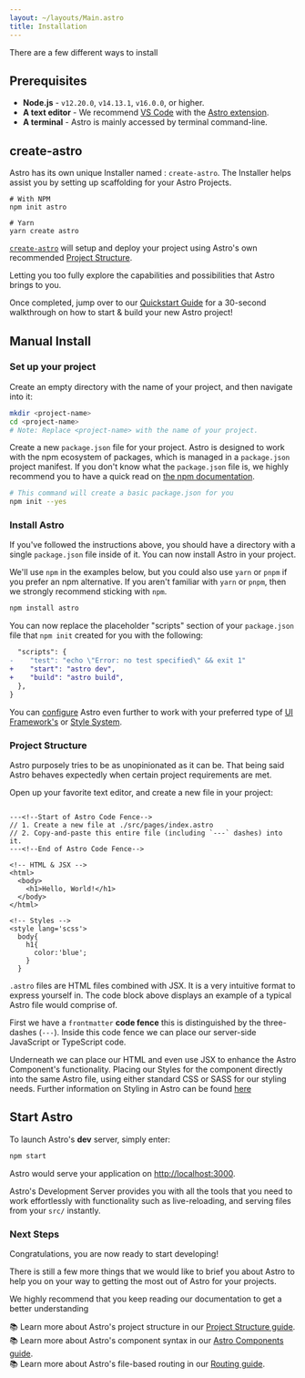 ```yaml
---
layout: ~/layouts/Main.astro
title: Installation
---
```


There are a few different ways to install

## Prerequisites

- **Node.js** - `v12.20.0`, `v14.13.1`, `v16.0.0`, or higher.
- **A text editor** - We recommend [VS Code](https://code.visualstudio.com/) with the [Astro extension](https://marketplace.visualstudio.com/items?itemName=astro-build.astro-vscode).
- **A terminal** - Astro is mainly accessed by terminal command-line.


## create-astro

Astro has its own unique Installer named : `create-astro`. The Installer helps assist you by setting up scaffolding for your Astro Projects. 
<!-- TODO: Link to the Project Starter Templates page once it is written up -->

```shell
# With NPM
npm init astro

# Yarn
yarn create astro
```

[`create-astro`](https://github.com/snowpackjs/astro/tree/main/packages/create-astro) will setup and deploy your project using Astro's own recommended [Project Structure](/core-concepts/project-structure). 

Letting you too fully explore the capabilities and possibilities that Astro brings to you.

Once completed, jump over to our [Quickstart Guide](/quick-start#start-your-project) for a 30-second walkthrough on how to start & build your new Astro project!

## Manual Install

### Set up your project

Create an empty directory with the name of your project, and then navigate into it:

```bash
mkdir <project-name>
cd <project-name>
# Note: Replace <project-name> with the name of your project.
```

Create a new `package.json` file for your project. Astro is designed to work with the npm ecosystem of packages, which is managed in a `package.json` project manifest. If you don't know what the `package.json` file is, we highly recommend you to have a quick read on [the npm documentation](https://docs.npmjs.com/creating-a-package-json-file).

```bash
# This command will create a basic package.json for you
npm init --yes
```

### Install Astro

If you've followed the instructions above, you should have a directory with a single `package.json` file inside of it. You can now install Astro in your project.

We'll use `npm` in the examples below, but you could also use `yarn` or `pnpm` if you prefer an npm alternative. If you aren't familiar with `yarn` or `pnpm`, then we strongly recommend sticking with `npm`.

```bash
npm install astro
```

You can now replace the placeholder "scripts" section of your `package.json` file that `npm init` created for you with the following:

```diff
  "scripts": {
-    "test": "echo \"Error: no test specified\" && exit 1"
+    "start": "astro dev",
+    "build": "astro build",
  },
}
```

You can [configure](/reference/configuration-reference.md) Astro even further to work with your preferred type of [UI Framework's]() or [Style System](/integrations/styles-and-css-libraries).

<!-- TODO: Create a Page for the UI Frameworks, there isn't really one that talks about the whole BYOF  -->

### Project Structure

Astro purposely tries to be as unopinionated as it can be. That being said Astro behaves expectedly when certain project requirements are met.

Open up your favorite text editor, and create a new file in your project:

```astro

---<!--Start of Astro Code Fence-->
// 1. Create a new file at ./src/pages/index.astro
// 2. Copy-and-paste this entire file (including `---` dashes) into it.
---<!--End of Astro Code Fence-->

<!-- HTML & JSX -->
<html>
  <body>
    <h1>Hello, World!</h1>
  </body>
</html>

<!-- Styles -->
<style lang='scss'>
  body{
    h1{
      color:'blue';
    }
  } 
```

`.astro` files are HTML files combined with JSX. It is a very intuitive format to express yourself in. The code block above displays an example of a typical Astro file would comprise of.

First we have a `frontmatter` **code fence** this is distinguished by the three-dashes (`---`). Inside this code fence we can place our server-side JavaScript or TypeScript code.

Underneath we can place our HTML and even use JSX to enhance the Astro Component's functionality. Placing our Styles for the component directly into the same Astro file, using either standard CSS or SASS for our styling needs. Further information on Styling in Astro can be found [here](/guides/styling)

## Start Astro

To launch Astro's **dev** server, simply enter:

```bash
npm start
```

Astro would serve your application on [http://localhost:3000](http://localhost:3000).

Astro's Development Server provides you with all the tools that you need to work effortlessly with functionality such as live-reloading, and serving files from your `src/` instantly.

### Next Steps

Congratulations, you are now ready to start developing!

There is still a few more things that we would like to brief you about Astro to help you on your way to getting the most out of Astro for your projects. 

We highly recommend that you keep reading our documentation to get a better understanding

📚 Learn more about Astro's project structure in our [Project Structure guide](/core-concepts/project-structure).  
📚 Learn more about Astro's component syntax in our [Astro Components guide](/core-concepts/astro-components).  
📚 Learn more about Astro's file-based routing in our [Routing guide](core-concepts/astro-pages).
